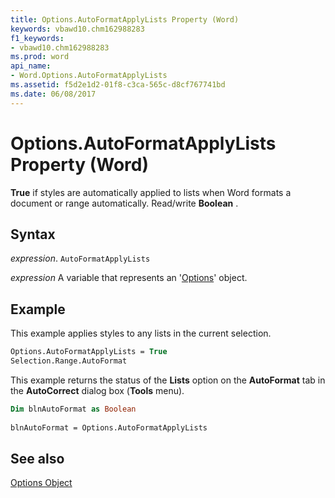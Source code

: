 ```yaml
---
title: Options.AutoFormatApplyLists Property (Word)
keywords: vbawd10.chm162988283
f1_keywords:
- vbawd10.chm162988283
ms.prod: word
api_name:
- Word.Options.AutoFormatApplyLists
ms.assetid: f5d2e1d2-01f8-c3ca-565c-d8cf767741bd
ms.date: 06/08/2017
---
```



# Options.AutoFormatApplyLists Property (Word)

 **True** if styles are automatically applied to lists when Word formats a document or range automatically. Read/write **Boolean** .


## Syntax

 _expression_. `AutoFormatApplyLists`

 _expression_ A variable that represents an '[Options](Word.Options.md)' object.


## Example

This example applies styles to any lists in the current selection.


```vb
Options.AutoFormatApplyLists = True 
Selection.Range.AutoFormat
```

This example returns the status of the  **Lists** option on the **AutoFormat** tab in the **AutoCorrect** dialog box (**Tools** menu).




```vb
Dim blnAutoFormat as Boolean 
 
blnAutoFormat = Options.AutoFormatApplyLists
```


## See also


[Options Object](Word.Options.md)

